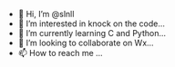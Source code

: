 - 👋 Hi, I’m @slnll
- 👀 I’m interested in knock on the code...
- 🌱 I’m currently learning C and Python...
- 💞️ I’m looking to collaborate on Wx...
- 📫 How to reach me ...

<!---
slnll/slnll is a ✨ special ✨ repository because its `README.md` (this file) appears on your GitHub profile.
You can click the Preview link to take a look at your changes.
--->
